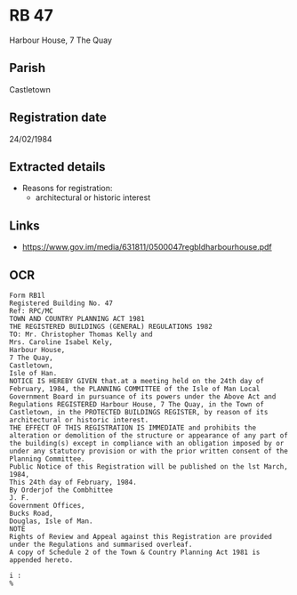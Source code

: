 # RB 47

Harbour House, 7 The Quay

## Parish
Castletown

## Registration date
24/02/1984

## Extracted details
* Reasons for registration:
  - architectural or historic interest


## Links
- https://www.gov.im/media/631811/0500047regbldharbourhouse.pdf

## OCR
```
Form RB1l
Registered Building No. 47
Ref: RPC/MC
TOWN AND COUNTRY PLANNING ACT 1981
THE REGISTERED BUILDINGS (GENERAL) REGULATIONS 1982
TO: Mr. Christopher Thomas Kelly and
Mrs. Caroline Isabel Kely,
Harbour House,
7 The Quay,
Castletown,
Isle of Han.
NOTICE IS HEREBY GIVEN that.at a meeting held on the 24th day of
February, 1984, the PLANNING COMMITTEE of the Isle of Man Local
Government Board in pursuance of its powers under the Above Act and
Regulations REGISTERED Harbour House, 7 The Quay, in the Town of
Castletown, in the PROTECTED BUILDINGS REGISTER, by reason of its
architectural or historic interest.
THE EFFECT OF THIS REGISTRATION IS IMMEDIATE and prohibits the
alteration or demolition of the structure or appearance of any part of
the building(s) except in compliance with an obligation imposed by or
under any statutory provision or with the prior written consent of the
Planning Committee.
Public Notice of this Registration will be published on the lst March,
1984,
This 24th day of February, 1984.
By Orderjof the Combhittee
J. F.
Government Offices,
Bucks Road,
Douglas, Isle of Man.
NOTE
Rights of Review and Appeal against this Registration are provided
under the Regulations and summarised overleaf.
A copy of Schedule 2 of the Town & Country Planning Act 1981 is
appended hereto.

i :
%
```

